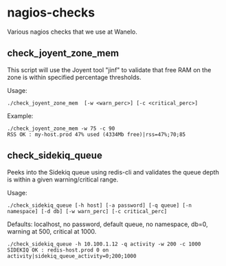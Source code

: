 nagios-checks
=============

Various nagios checks that we use at Wanelo.

check_joyent_zone_mem 
---------------------
This script will use the Joyent tool "jinf" to validate that free RAM on the zone is within specified percentage thresholds.

Usage: 
```
./check_joyent_zone_mem  [-w <warn_perc>] [-c <critical_perc>]
```

Example:
```
./check_joyent_zone_mem -w 75 -c 90 
RSS OK : my-host.prod 47% used (4334Mb free)|rss=47%;70;85
```

check_sidekiq_queue
-------------------
Peeks into the Sidekiq queue using redis-cli and validates the queue depth is within a given warning/critical range.

Usage: 
```
./check_sidekiq_queue [-h host] [-a password] [-q queue] [-n namespace] [-d db] [-w warn_perc] [-c critical_perc]
```

Defaults: localhost, no password, default queue, no namespace, db=0, warning at 500, critical at 1000.

```
./check_sidekiq_queue -h 10.100.1.12 -q activity -w 200 -c 1000
SIDEKIQ OK : redis-host.prod 0 on activity|sidekiq_queue_activity=0;200;1000
```
